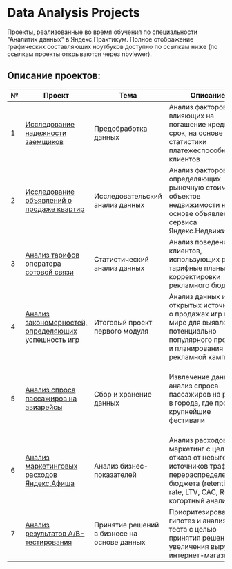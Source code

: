 # Data Analysis Projects
Проекты, реализованные во время обучения по специальности "Аналитик данных" в Яндекс.Практикум. Полное отображение графических составляющих ноутбуков доступно по ссылкам ниже (по ссылкам проекты открываются через nbviewer).
 
 ## Описание проектов:
| № | Проект   | Тема   |Описание                                                    | Инструменты |
|---|----------|--------|------------------------------------------------------------|-------------|
|1  |[Исследование надежности заемщиков](https://github.com/obormosha/dataAnalysisProjects/blob/main/1_data_preprocessing.ipynb)|Предобработка данных|Анализ факторов, влияющих на погашение кредита в срок, на основе статистики платежеспособности клиентов|python, pandas, numpy, pymystem3|
|2  |[Исследование объявлений о продаже квартир](https://github.com/obormosha/dataAnalysisProjects/blob/main/2_exploratory_data_analysis.ipynb)|Исследовательский анализ данных|Анализ факторов, определяющих рыночную стоимость объектов недвижимости на основе объявлений сервиса Яндекс.Недвижимость|python, pandas, matplotlib|
|3  |[Анализ тарифов оператора сотовой связи](https://github.com/obormosha/dataAnalysisProjects/blob/main/3_statistical_analysis.ipynb)|Статистический анализ данных|Анализ поведения клиентов, использующих разные тарифные планы, для корректировки рекламного бюджета |python, pandas, numpy, scipy, matplotlib|
|4  |[Анализ закономерностей, определяющих успешность игр](https://nbviewer.jupyter.org/github/obormosha/dataAnalysisProjects/blob/main/4_main_project%231.ipynb)|Итоговый проект первого модуля|Анализ данных из открытых источников о продажах игр в мире для выявления потенциально популярного продукта и планирования рекламной кампании |python, pandas, numpy, scipy, matplotlib, seaborn|
|5  |[Анализ спроса пассажиров на авиарейсы](https://nbviewer.jupyter.org/github/obormosha/dataAnalysisProjects/blob/b8c8ea5f2640d875e2945d7676c3bca26a72da4c/5_storage_of_data.ipynb)|Сбор и хранение данных|Извлечение данных и анализ спроса пассажиров на рейсы в города, где проходят крупнейшие фестивали |SQL, python, pandas, requests, beautifulSoup, numpy, matplotlib, seaborn, folium|
|6  |[Анализ маркетинговых расходов Яндекс.Афиша](https://nbviewer.jupyter.org/github/obormosha/dataAnalysisProjects/blob/main/6_business_analysis.ipynb)|Анализ бизнес-показателей|Анализ расходов на маркетинг с целью отказа от невыгодных источников трафика и перераспределения бюджета (retention rate, LTV, CAC, ROMI, когортный анализ)|python, pandas, numpy, scipy, matplotlib, seaborn|
|7  |[Анализ результатов A/B-тестирования](https://nbviewer.jupyter.org/github/obormosha/dataAnalysisProjects/blob/38aa8a4562d6a14d41c6e2b36bf3e95c461790ce/7_ab_tests.ipynb)|Принятие решений в бизнесе на основе данных|Приоритезирование гипотез и анализ АВ-теста с целью принятия решений для увеличения выручки интернет-магазина|python, pandas, numpy, scipy, matplotlib, seaborn|
